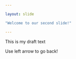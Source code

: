 ```yaml
---

layout: slide

"Welcome to our second slide!"

---
```


This is my draft text

Use left arrow to go back!
